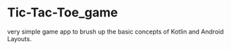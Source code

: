 # Tic-Tac-Toe_game
very simple game app to brush up the basic concepts of Kotlin and Android Layouts.

